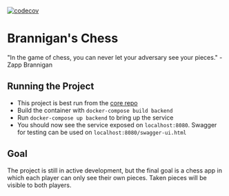 [![codecov](https://codecov.io/gh/seamuslowry/brannigans-chess-backend/branch/main/graph/badge.svg?token=4VLU6PJ0ZL)](https://codecov.io/gh/seamuslowry/brannigans-chess-backend)

# Brannigan's Chess

"In the game of chess, you can never let your adversary see your pieces." -Zapp Brannigan

## Running the Project
- This project is best run from the [core repo](https://github.com/seamuslowry/brannigans-chess)
- Build the container with `docker-compose build backend`
- Run `docker-compose up backend` to bring up the service
- You should now see the service exposed on `localhost:8080`. Swagger for testing can be used on `localhost:8080/swagger-ui.html`

## Goal
The project is still in active development, but the final goal is a chess app in which each player can only see their own pieces. Taken pieces will be visible to both players.
